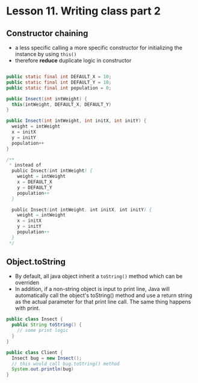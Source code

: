 # Lesson 11. Writing class part 2

## Constructor chaining

- a less specific calling a more specific constructor for initializing the instance by using `this()`
- therefore **reduce** duplicate logic in constructor

```java

public static final int DEFAULT_X = 10;
public static final int DEFAULT_Y = 10;
public static final int population = 0;

public Insect(int intWeight) {
  this(intWeight, DEFAULT_X, DEFAULT_Y)
}

public Insect(int intWeight, int initX, int initY) {
  weight = intWeight
  x = initX
  y = initY
  population++
}

/**
 * instead of
  public Insect(int intWeight) {
    weight = intWeight
    x = DEFAULT_X
    y = DEFAULT_Y
    population++
  }

  public Insect(int intWeight, int initX, int initY) {
    weight = intWeight
    x = initX
    y = initY
    population++
  }
 */
```

## Object.toString

- By default, all java object inherit a `toString()` method which can be overriden
- In addition, if a non-string object is input to print line, Java will automatically call the object's toString() method and use a return string as the actual parameter for that print line call. The same thing happens with print.

```java
public class Insect {
  public String toString() {
    // some print logic
  }
}

public class Client {
  Insect bug = new Insect();
  // this would call bug.toString() method
  System.out.println(bug)
}
```
